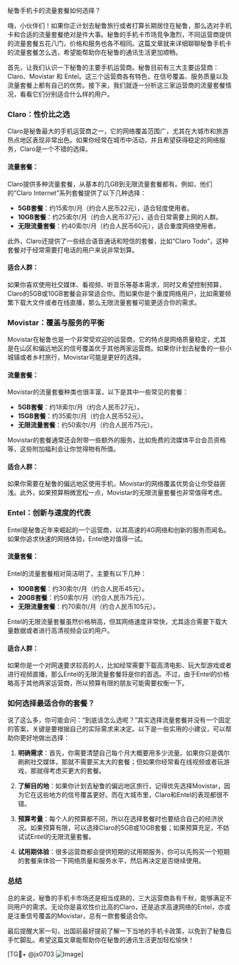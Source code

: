 秘鲁手机卡的流量套餐如何选择？

嗨，小伙伴们！如果你正计划去秘鲁旅行或者打算长期居住在秘鲁，那么选对手机卡和合适的流量套餐绝对是件大事。秘鲁的手机卡市场竞争激烈，不同运营商提供的流量套餐五花八门，价格和服务也各不相同。这篇文章就来详细聊聊秘鲁手机卡的流量套餐怎么选，希望能帮助你在秘鲁的通讯生活更加顺畅。

首先，让我们认识一下秘鲁的主要手机运营商。秘鲁目前有三大主要运营商：Claro、Movistar 和 Entel。这三个运营商各有特色，在信号覆盖、服务质量以及流量套餐上都有自己的优势。接下来，我们就逐一分析这三家运营商的流量套餐情况，看看它们分别适合什么样的用户。

### Claro：性价比之选

Claro是秘鲁最大的手机运营商之一，它的网络覆盖范围广，尤其在大城市和旅游热点地区表现非常出色。如果你经常在城市中活动，并且希望获得稳定的网络服务，Claro是一个不错的选择。

#### 流量套餐：
Claro提供多种流量套餐，从基本的几GB到无限流量套餐都有。例如，他们的“Claro Internet”系列套餐提供了以下几种选择：

- **5GB套餐**：约15索尔/月（约合人民币22元），适合轻度使用者。
- **10GB套餐**：约25索尔/月（约合人民币37元），适合日常需要上网的人群。
- **无限流量套餐**：约40索尔/月（约合人民币60元），适合重度网络使用者。

此外，Claro还提供了一些结合语音通话和短信的套餐，比如“Claro Todo”，这种套餐对于经常需要打电话的用户来说非常划算。

#### 适合人群：
如果你喜欢使用社交媒体、看视频、听音乐等基本需求，同时又希望控制预算，Claro的5GB或10GB套餐会非常适合你。而如果你是个重度网络用户，比如需要频繁下载大文件或者在线直播，那么无限流量套餐可能更适合你的需求。

### Movistar：覆盖与服务的平衡

Movistar在秘鲁也是一个非常受欢迎的运营商，它的特点是网络质量稳定，尤其是在山区和偏远地区的信号覆盖优于其他两家运营商。如果你计划去秘鲁的一些小城镇或者乡村旅行，Movistar可能是更好的选择。

#### 流量套餐：
Movistar的流量套餐种类也很丰富，以下是其中一些常见的套餐：

- **5GB套餐**：约18索尔/月（约合人民币27元）。
- **15GB套餐**：约35索尔/月（约合人民币52元）。
- **无限流量套餐**：约50索尔/月（约合人民币75元）。

Movistar的套餐通常还会附带一些额外的服务，比如免费的流媒体平台会员资格等，这些附加福利会让你觉得物有所值。

#### 适合人群：
如果你需要在秘鲁的偏远地区使用手机，Movistar的网络覆盖优势会让你受益匪浅。此外，如果预算稍微宽松一点，Movistar的无限流量套餐也非常值得考虑。

### Entel：创新与速度的代表

Entel是秘鲁近年来崛起的一个运营商，以其高速的4G网络和创新的服务而闻名。如果你追求快速的网络体验，Entel绝对值得一试。

#### 流量套餐：
Entel的流量套餐相对简洁明了，主要有以下几种：

- **10GB套餐**：约30索尔/月（约合人民币45元）。
- **20GB套餐**：约50索尔/月（约合人民币75元）。
- **无限流量套餐**：约70索尔/月（约合人民币105元）。

Entel的无限流量套餐虽然价格稍高，但其网络速度非常快，尤其适合需要下载大量数据或者进行高清视频会议的用户。

#### 适合人群：
如果你是一个对网速要求较高的人，比如经常需要下载高清电影、玩大型游戏或者进行视频直播，那么Entel的无限流量套餐将是你的首选。不过，由于Entel的价格略高于其他两家运营商，所以预算有限的朋友可能需要权衡一下。

### 如何选择最适合你的套餐？

说了这么多，你可能会问：“到底该怎么选呢？”其实选择流量套餐并没有一个固定的答案，关键是要根据自己的实际需求来决定。以下是一些实用的小建议，可以帮助你更好地做出选择：

1. **明确需求**：首先，你需要清楚自己每个月大概要用多少流量。如果你只是偶尔刷刷社交媒体，那就不需要买太大的套餐；但如果你经常看在线视频或者玩游戏，那就得考虑买更大的套餐。

2. **了解目的地**：如果你计划去秘鲁的偏远地区旅行，记得优先选择Movistar，因为它在这些地方的信号覆盖更好。而在大城市里，Claro和Entel的表现都很不错。

3. **预算考量**：每个人的预算都不同，所以在选择套餐时也要结合自己的经济状况。如果预算有限，可以选择Claro的5GB或10GB套餐；如果预算充足，不妨试试Entel的无限流量套餐。

4. **试用期体验**：很多运营商都会提供短期的试用期服务，你可以先购买一个短期的套餐来体验一下网络质量和服务水平，然后再决定是否继续使用。

### 总结

总的来说，秘鲁的手机卡市场还是相当成熟的，三大运营商各有千秋，能够满足不同用户的需求。无论你是喜欢性价比高的Claro，还是追求高速网络的Entel，亦或是注重信号覆盖的Movistar，总有一款套餐适合你。

最后提醒大家一句，出国前最好提前了解一下当地的手机卡政策，以免到了秘鲁后手忙脚乱。希望这篇文章能帮助你在秘鲁的通讯生活更加轻松愉快！

[TG💪+ @jx0703 ![Image](https://github.com/user-attachments/assets/dbca1d08-cadb-493c-b0ec-ad6f7a83f270)]